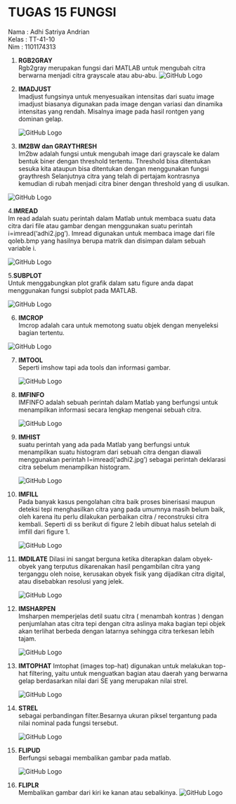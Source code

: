 # TUGAS 15 FUNGSI
Nama  : Adhi Satriya Andrian  
Kelas : TT-41-10  
Nim : 1101174313  

1.	**RGB2GRAY**  
    Rgb2gray merupakan fungsi dari MATLAB untuk mengubah citra berwarna menjadi citra grayscale atau abu-abu.
    ![GitHub Logo](/fungsi/Picture1.png)
2. **IMADJUST**  
    Imadjust fungsinya untuk menyesuaikan intensitas dari suatu image
    imadjust biasanya digunakan pada image dengan variasi dan dinamika intensitas yang rendah. Misalnya image pada hasil rontgen yang dominan gelap.


     ![GitHub Logo](/fungsi/Picture2.png)



3. **IM2BW  dan GRAYTHRESH**  
    Im2bw adalah fungsi untuk mengubah image dari grayscale ke dalam bentuk biner dengan threshold tertentu. Threshold bisa ditentukan sesuka kita ataupun bisa ditentukan dengan menggunakan fungsi graythresh
    Selanjutnya citra yang telah di pertajam kontrasnya kemudian di rubah menjadi citra biner dengan threshold yang di usulkan.


 ![GitHub Logo](/fungsi/Picture3.png)


4.**IMREAD**  
    Im read adalah suatu perintah dalam Matlab untuk membaca suatu data citra dari file atau gambar dengan menggunakan suatu perintah i=imread(‘adhi2.jpg’). Imread digunakan untuk membaca image dari file qoleb.bmp yang hasilnya berupa matrik dan disimpan dalam sebuah variable i.

![GitHub Logo](/fungsi/Picture4.png)

5.**SUBPLOT**  
    Untuk menggabungkan plot grafik dalam satu figure anda dapat menggunakan fungsi subplot pada MATLAB.  

![GitHub Logo](/fungsi/Picture5.png)

6. **IMCROP**  
    Imcrop adalah cara untuk memotong suatu objek dengan menyeleksi bagian tertentu.  

![GitHub Logo](/fungsi/Picture6.png)

7. **IMTOOL**  
    Seperti imshow tapi ada tools dan informasi gambar.

    ![GitHub Logo](/fungsi/Picture7.png)

8. **IMFINFO**  
    IMFINFO adalah sebuah perintah dalam Matlab yang berfungsi untuk menampilkan informasi secara lengkap mengenai sebuah citra.  

    ![GitHub Logo](/fungsi/Picture8.png)

9. **IMHIST**  
    suatu perintah yang ada pada Matlab yang berfungsi untuk menampilkan suatu histogram dari sebuah citra dengan diawali menggunakan perintah I=imread(‘adhi2.jpg’) sebagai perintah deklarasi citra sebelum menampilkan histogram.  
      
    ![GitHub Logo](/fungsi/Picture9.png)  

10. **IMFILL**  
    Pada banyak kasus pengolahan citra baik proses binerisasi maupun deteksi tepi menghasilkan citra yang pada umumnya masih belum baik, oleh karena itu perlu dilakukan perbaikan citra / reconstruksi citra kembali. Seperti di ss berikut di figure 2 lebih dibuat halus setelah di imfill dari figure 1.

    ![GitHub Logo](/fungsi/Picture10.png)  
    
11. **IMDILATE**
    Dilasi ini sangat berguna ketika diterapkan dalam obyek-obyek yang terputus dikarenakan hasil pengambilan citra yang terganggu oleh noise, kerusakan obyek fisik yang dijadikan citra digital, atau disebabkan resolusi yang jelek.  

     ![GitHub Logo](/fungsi/Picture11.png) 

12. **IMSHARPEN**  
    Imsharpen memperjelas detil suatu citra ( menambah kontras ) dengan penjumlahan atas citra tepi dengan citra aslinya maka bagian tepi objek akan terlihat berbeda dengan latarnya sehingga citra terkesan lebih tajam.  

     ![GitHub Logo](/fungsi/Picture12.png) 

13. **IMTOPHAT**
    Imtophat (images top-hat) digunakan untuk melakukan top-hat filtering, yaitu untuk menguatkan bagian atau daerah yang berwarna gelap berdasarkan nilai dari SE yang merupakan nilai strel.  

    ![GitHub Logo](/fungsi/Picture13.png)

14. **STREL**  
    sebagai perbandingan filter.Besarnya ukuran piksel tergantung pada nilai nominal pada fungsi tersebut.  

    ![GitHub Logo](/fungsi/Picture14.png)

15. **FLIPUD**  
    Berfungsi sebagai membalikan gambar pada matlab.  

    ![GitHub Logo](/fungsi/Picture15.png)

16. **FLIPLR**  
    Membalikan gambar dari kiri ke kanan atau sebalkinya.
    ![GitHub Logo](/fungsi/Picture16.png)
